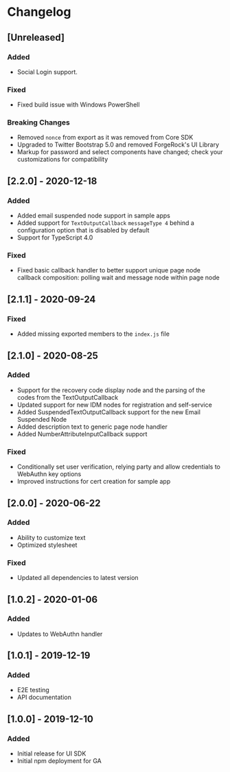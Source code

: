 # Changelog

## [Unreleased]

### Added

- Social Login support.

### Fixed

- Fixed build issue with Windows PowerShell

### Breaking Changes

- Removed `nonce` from export as it was removed from Core SDK
- Upgraded to Twitter Bootstrap 5.0 and removed ForgeRock's UI Library
- Markup for password and select components have changed; check your customizations for compatibility

## [2.2.0] - 2020-12-18

### Added

- Added email suspended node support in sample apps
- Added support for `TextOutputCallback` `messageType 4` behind a configuration option that is disabled by default
- Support for TypeScript 4.0

### Fixed

- Fixed basic callback handler to better support unique page node callback composition: polling wait and message node within page node

## [2.1.1] - 2020-09-24

### Fixed

- Added missing exported members to the `index.js` file

## [2.1.0] - 2020-08-25

### Added

- Support for the recovery code display node and the parsing of the codes from the TextOutputCallback
- Updated support for new IDM nodes for registration and self-service
- Added SuspendedTextOutputCallback support for the new Email Suspended Node
- Added description text to generic page node handler
- Added NumberAttributeInputCallback support

### Fixed

- Conditionally set user verification, relying party and allow credentials to WebAuthn key options
- Improved instructions for cert creation for sample app

## [2.0.0] - 2020-06-22

### Added

- Ability to customize text
- Optimized stylesheet

### Fixed

- Updated all dependencies to latest version

## [1.0.2] - 2020-01-06

### Added

- Updates to WebAuthn handler

## [1.0.1] - 2019-12-19

### Added

- E2E testing
- API documentation

## [1.0.0] - 2019-12-10

### Added

- Initial release for UI SDK
- Initial npm deployment for GA

